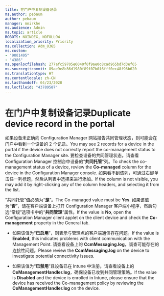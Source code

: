 ```yaml
---
title: 在门户中复制设备记录
ms.author: pebaum
author: pebaum
manager: mnirkhe
ms.audience: Admin
ms.topic: article
ROBOTS: NOINDEX, NOFOLLOW
localization_priority: Priority
ms.collection: Adm_O365
ms.custom:
- "9001495"
- "4386"
ms.openlocfilehash: 277afc59705e6040f0f9ae0c8cad965bd7d3ef65
ms.sourcegitcommit: 89ae9e8b36d1980f89f07b016fff0ec48f96b620
ms.translationtype: HT
ms.contentlocale: zh-CN
ms.lasthandoff: 04/23/2020
ms.locfileid: "43789587"
---
```

# <a name="duplicate-device-record-in-the-portal"></a><span data-ttu-id="d6590-102">在门户中复制设备记录</span><span class="sxs-lookup"><span data-stu-id="d6590-102">Duplicate device record in the portal</span></span>

<span data-ttu-id="d6590-103">如果设备未正确向 Configuration Manager 网站报告共同管理状态，则可能会在门户中看到一个设备的 2 个记录。</span><span class="sxs-lookup"><span data-stu-id="d6590-103">You may see 2 records for a device in the portal if the device does not correctly report the co-management status to the Configuration Manager site.</span></span> <span data-ttu-id="d6590-104">要检查设备的共同管理状态，请查看 Configuration Manager 控制台中设备的“**共同托管**”列。</span><span class="sxs-lookup"><span data-stu-id="d6590-104">To check the co-management status of a device, review the **Co-managed** column for the device in the Configuration Manager console.</span></span> <span data-ttu-id="d6590-105">如果看不到该列，可通过右键单击任一列标题，然后从列表中选择来进行添加。</span><span class="sxs-lookup"><span data-stu-id="d6590-105">If the column is not visible, you may add it by right-clicking any of the column headers, and selecting it from the list.</span></span>

<span data-ttu-id="d6590-106">“共同托管”值必须为“**是**”。</span><span class="sxs-lookup"><span data-stu-id="d6590-106">The Co-managed value must be **Yes**.</span></span> <span data-ttu-id="d6590-107">如果该值为“**否**”，请在客户端设备上打开 Configuration Manager 客户端小程序，然后勾选“常规”选项卡中的“**共同管理**”属性。</span><span class="sxs-lookup"><span data-stu-id="d6590-107">If the value is **No**, open the Configuration Manager client applet on the client device and check the **Co-management** property in the General tab.</span></span>

- <span data-ttu-id="d6590-108">如果该值为“**已启用**”，则表示与管理点的客户端通信存在问题。</span><span class="sxs-lookup"><span data-stu-id="d6590-108">If the value is **Enabled**, this indicates problems with client communication with the Management Point.</span></span> <span data-ttu-id="d6590-109">请查看设备上的 **CcmMessaging.log**，调查可能存在的连接性问题。</span><span class="sxs-lookup"><span data-stu-id="d6590-109">Please review the **CcmMessaging.log** on the device to investigate potential connectivity issues.</span></span>

- <span data-ttu-id="d6590-110">如果该值为“**已禁用**”且设备已在 Intune 中注册，请查看设备上的 **CoManagementHandler.log**，确保设备已收到共同管理策略。</span><span class="sxs-lookup"><span data-stu-id="d6590-110">If the value is **Disabled** and the device is enrolled in Intune, please ensure that the device has received the Co-management policy by reviewing the **CoManagementHandler.log** on the device.</span></span>
